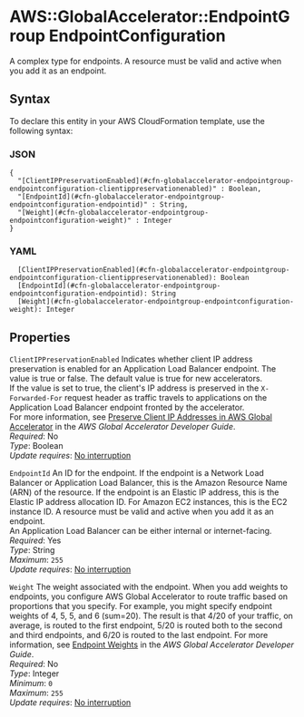 # AWS::GlobalAccelerator::EndpointGroup EndpointConfiguration<a name="aws-properties-globalaccelerator-endpointgroup-endpointconfiguration"></a>

A complex type for endpoints\. A resource must be valid and active when you add it as an endpoint\.

## Syntax<a name="aws-properties-globalaccelerator-endpointgroup-endpointconfiguration-syntax"></a>

To declare this entity in your AWS CloudFormation template, use the following syntax:

### JSON<a name="aws-properties-globalaccelerator-endpointgroup-endpointconfiguration-syntax.json"></a>

```
{
  "[ClientIPPreservationEnabled](#cfn-globalaccelerator-endpointgroup-endpointconfiguration-clientippreservationenabled)" : Boolean,
  "[EndpointId](#cfn-globalaccelerator-endpointgroup-endpointconfiguration-endpointid)" : String,
  "[Weight](#cfn-globalaccelerator-endpointgroup-endpointconfiguration-weight)" : Integer
}
```

### YAML<a name="aws-properties-globalaccelerator-endpointgroup-endpointconfiguration-syntax.yaml"></a>

```
  [ClientIPPreservationEnabled](#cfn-globalaccelerator-endpointgroup-endpointconfiguration-clientippreservationenabled): Boolean
  [EndpointId](#cfn-globalaccelerator-endpointgroup-endpointconfiguration-endpointid): String
  [Weight](#cfn-globalaccelerator-endpointgroup-endpointconfiguration-weight): Integer
```

## Properties<a name="aws-properties-globalaccelerator-endpointgroup-endpointconfiguration-properties"></a>

`ClientIPPreservationEnabled`  <a name="cfn-globalaccelerator-endpointgroup-endpointconfiguration-clientippreservationenabled"></a>
Indicates whether client IP address preservation is enabled for an Application Load Balancer endpoint\. The value is true or false\. The default value is true for new accelerators\.   
If the value is set to true, the client's IP address is preserved in the `X-Forwarded-For` request header as traffic travels to applications on the Application Load Balancer endpoint fronted by the accelerator\.  
For more information, see [ Preserve Client IP Addresses in AWS Global Accelerator](https://docs.aws.amazon.com/global-accelerator/latest/dg/preserve-client-ip-address.html) in the *AWS Global Accelerator Developer Guide*\.  
*Required*: No  
*Type*: Boolean  
*Update requires*: [No interruption](https://docs.aws.amazon.com/AWSCloudFormation/latest/UserGuide/using-cfn-updating-stacks-update-behaviors.html#update-no-interrupt)

`EndpointId`  <a name="cfn-globalaccelerator-endpointgroup-endpointconfiguration-endpointid"></a>
An ID for the endpoint\. If the endpoint is a Network Load Balancer or Application Load Balancer, this is the Amazon Resource Name \(ARN\) of the resource\. If the endpoint is an Elastic IP address, this is the Elastic IP address allocation ID\. For Amazon EC2 instances, this is the EC2 instance ID\. A resource must be valid and active when you add it as an endpoint\.  
An Application Load Balancer can be either internal or internet\-facing\.  
*Required*: Yes  
*Type*: String  
*Maximum*: `255`  
*Update requires*: [No interruption](https://docs.aws.amazon.com/AWSCloudFormation/latest/UserGuide/using-cfn-updating-stacks-update-behaviors.html#update-no-interrupt)

`Weight`  <a name="cfn-globalaccelerator-endpointgroup-endpointconfiguration-weight"></a>
The weight associated with the endpoint\. When you add weights to endpoints, you configure AWS Global Accelerator to route traffic based on proportions that you specify\. For example, you might specify endpoint weights of 4, 5, 5, and 6 \(sum=20\)\. The result is that 4/20 of your traffic, on average, is routed to the first endpoint, 5/20 is routed both to the second and third endpoints, and 6/20 is routed to the last endpoint\. For more information, see [Endpoint Weights](https://docs.aws.amazon.com/global-accelerator/latest/dg/about-endpoints-endpoint-weights.html) in the *AWS Global Accelerator Developer Guide*\.  
*Required*: No  
*Type*: Integer  
*Minimum*: `0`  
*Maximum*: `255`  
*Update requires*: [No interruption](https://docs.aws.amazon.com/AWSCloudFormation/latest/UserGuide/using-cfn-updating-stacks-update-behaviors.html#update-no-interrupt)